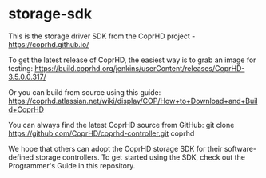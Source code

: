# storage-sdk
This is the storage driver SDK from the CoprHD project - https://coprhd.github.io/

To get the latest release of CoprHD, the easiest way is to grab an image for testing: 
https://build.coprhd.org/jenkins/userContent/releases/CoprHD-3.5.0.0.317/ 

Or you can build from source using this guide:
https://coprhd.atlassian.net/wiki/display/COP/How+to+Download+and+Build+CoprHD 

You can always find the latest CoprHD source from GitHub:
git clone https://github.com/CoprHD/coprhd-controller.git coprhd

We hope that others can adopt the CoprHD storage SDK for their software-defined storage controllers. To get started using the SDK, check out the Programmer's Guide in this repository. 
